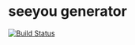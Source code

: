# seeyou generator

[![Build Status](https://travis-ci.org/hongxiyou/seeyou-generator.svg?branch=master)](https://travis-ci.org/hongxiyou/seeyou-generator)
